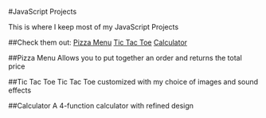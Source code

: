 #JavaScript Projects

This is where I keep most of my JavaScript Projects

##Check them out:
[Pizza Menu](https://github.com/officialcjj/JavaScript-Projects/blob/main/JavaScript%20Projects/Pizza.html)
[Tic Tac Toe](https://github.com/officialcjj/JavaScript-Projects/blob/main/JavaScript%20Projects/TicTacToe.html)
[Calculator](https://github.com/officialcjj/JavaScript-Projects/blob/main/JavaScript%20Projects/calculator.html)

##Pizza Menu
Allows you to put together an order and returns the total price

##Tic Tac Toe
Tic Tac Toe customized with my choice of images and sound effects

##Calculator
A 4-function calculator with refined design

